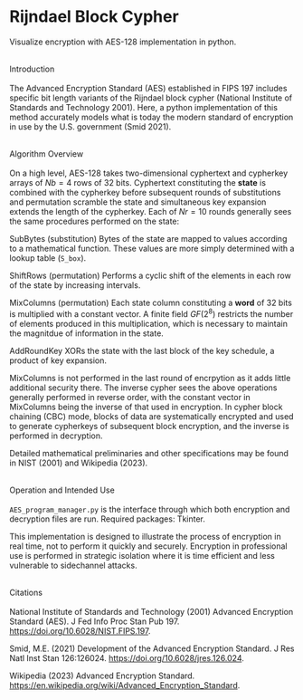 # Rijndael Block Cypher
Visualize encryption with AES-128 implementation in python.

\
Introduction
\
\
The Advanced Encryption Standard (AES) established in FIPS 197 includes specific bit length variants of the Rijndael block cypher (National Institute of Standards and Technology 2001). Here, a python implementation of this method accurately models what is today the modern standard of encryption in use by the U.S. government (Smid 2021).

\
Algorithm Overview
\
\
On a high level, AES-128 takes two-dimensional cyphertext and cypherkey arrays of $Nb=4$ rows of 32 bits. Cyphertext constituting the **state** is combined with the cypherkey before subsequent rounds of substitutions and permutation scramble the state and simultaneous key expansion extends the length of the cypherkey. Each of $Nr=10$ rounds generally sees the same procedures performed on the state:

SubBytes (substitution)
Bytes of the state are mapped to values according to a mathematical function. These values are more simply determined with a lookup table (```S_box```).

ShiftRows (permutation)
Performs a cyclic shift of the elements in each row of the state by increasing intervals.

MixColumns (permutation)
Each state column constituting a **word** of 32 bits is multiplied with a constant vector. A finite field $GF(2^{8})$ restricts the number of elements produced in this multiplication, which is necessary to maintain the magnitdue of information in the state.

AddRoundKey
XORs the state with the last block of the key schedule, a product of key expansion.

MixColumns is not performed in the last round of encrpytion as it adds little additional security there. The inverse cypher sees the above operations generally performed in reverse order, with the constant vector in MixColumns being the inverse of that used in encryption. In cypher block chaining (CBC) mode, blocks of data are systematically encrypted and used to generate cypherkeys of subsequent block encryption, and the inverse is performed in decryption.

Detailed mathematical preliminaries and other specifications may be found in NIST (2001) and Wikipedia (2023).

\
Operation and Intended Use
\
\
```AES_program_manager.py``` is the interface through which both encryption and decryption files are run. Required packages: Tkinter.

This implementation is designed to illustrate the process of encryption in real time, not to perform it quickly and securely. Encryption in professional use is performed in strategic isolation where it is time efficient and less vulnerable to sidechannel attacks.

\
Citations
\
\
National Institute of Standards and Technology (2001) Advanced Encryption Standard (AES). J Fed Info Proc Stan Pub 197. https://doi.org/10.6028/NIST.FIPS.197.

Smid, M.E. (2021) Development of the Advanced Encryption Standard. J Res Natl Inst Stan 126:126024. https://doi.org/10.6028/jres.126.024.

Wikipedia (2023) Advanced Encryption Standard. https://en.wikipedia.org/wiki/Advanced_Encryption_Standard.
